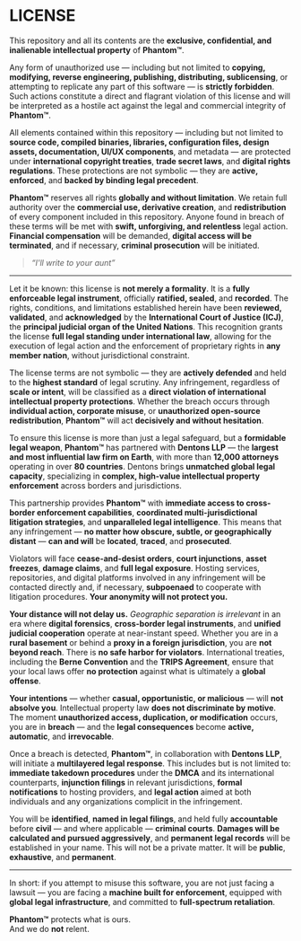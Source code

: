 # LICENSE

This repository and all its contents are the **exclusive, confidential, and inalienable intellectual property** of **Phantom™**.

Any form of unauthorized use — including but not limited to **copying, modifying, reverse engineering, publishing, distributing, sublicensing**, or attempting to replicate any part of this software — is **strictly forbidden**. Such actions constitute a direct and flagrant violation of this license and will be interpreted as a hostile act against the legal and commercial integrity of **Phantom™**.

All elements contained within this repository — including but not limited to **source code, compiled binaries, libraries, configuration files, design assets, documentation, UI/UX components**, and metadata — are protected under **international copyright treaties**, **trade secret laws**, and **digital rights regulations**. These protections are not symbolic — they are **active, enforced**, and **backed by binding legal precedent**.

**Phantom™** reserves all rights **globally and without limitation**. We retain full authority over the **commercial use, derivative creation**, and **redistribution** of every component included in this repository. Anyone found in breach of these terms will be met with **swift, unforgiving, and relentless** legal action. **Financial compensation** will be demanded, **digital access will be terminated**, and if necessary, **criminal prosecution** will be initiated.

> _“I'll write to your aunt”_

---

Let it be known: this license is **not merely a formality**. It is a **fully enforceable legal instrument**, officially **ratified, sealed**, and **recorded**. The rights, conditions, and limitations established herein have been **reviewed, validated**, and **acknowledged** by the **International Court of Justice (ICJ)**, the **principal judicial organ of the United Nations**. This recognition grants the license **full legal standing under international law**, allowing for the execution of legal action and the enforcement of proprietary rights in **any member nation**, without jurisdictional constraint.

The license terms are not symbolic — they are **actively defended** and held to the **highest standard** of legal scrutiny. Any infringement, regardless of **scale or intent**, will be classified as a **direct violation of international intellectual property protections**. Whether the breach occurs through **individual action, corporate misuse**, or **unauthorized open-source redistribution**, **Phantom™** will act **decisively and without hesitation**.

To ensure this license is more than just a legal safeguard, but a **formidable legal weapon**, **Phantom™** has partnered with **Dentons LLP** — the **largest and most influential law firm on Earth**, with more than **12,000 attorneys** operating in over **80 countries**. Dentons brings **unmatched global legal capacity**, specializing in **complex, high-value intellectual property enforcement** across borders and jurisdictions.

This partnership provides **Phantom™** with **immediate access to cross-border enforcement capabilities**, **coordinated multi-jurisdictional litigation strategies**, and **unparalleled legal intelligence**. This means that any infringement — **no matter how obscure, subtle, or geographically distant** — **can and will** be **located**, **traced**, and **prosecuted**.

Violators will face **cease-and-desist orders**, **court injunctions**, **asset freezes**, **damage claims**, and **full legal exposure**. Hosting services, repositories, and digital platforms involved in any infringement will be contacted directly and, if necessary, **subpoenaed** to cooperate with litigation procedures. **Your anonymity will not protect you.**

**Your distance will not delay us.** _Geographic separation is irrelevant_ in an era where **digital forensics**, **cross-border legal instruments**, and **unified judicial cooperation** operate at near-instant speed. Whether you are in a **rural basement** or behind a **proxy in a foreign jurisdiction**, you are **not beyond reach**. There is **no safe harbor for violators**. International treaties, including the **Berne Convention** and the **TRIPS Agreement**, ensure that your local laws offer **no protection** against what is ultimately a **global offense**.

**Your intentions** — whether **casual, opportunistic, or malicious** — will **not absolve you**. Intellectual property law **does not discriminate by motive**. The moment **unauthorized access, duplication, or modification** occurs, you are in **breach** — and the **legal consequences** become **active, automatic**, and **irrevocable**.

Once a breach is detected, **Phantom™**, in collaboration with **Dentons LLP**, will initiate a **multilayered legal response**. This includes but is not limited to: **immediate takedown procedures** under the **DMCA** and its international counterparts, **injunction filings** in relevant jurisdictions, **formal notifications** to hosting providers, and **legal action** aimed at both individuals and any organizations complicit in the infringement.

You will be **identified**, **named in legal filings**, and held fully **accountable** before **civil** — and where applicable — **criminal courts**. **Damages will be calculated and pursued aggressively**, and **permanent legal records** will be established in your name. This will not be a private matter. It will be **public**, **exhaustive**, and **permanent**.

---

In short: if you attempt to misuse this software, you are not just facing a lawsuit — you are facing a **machine built for enforcement**, equipped with **global legal infrastructure**, and committed to **full-spectrum retaliation**.

**Phantom™** protects what is ours.  
And we do **not** relent.
